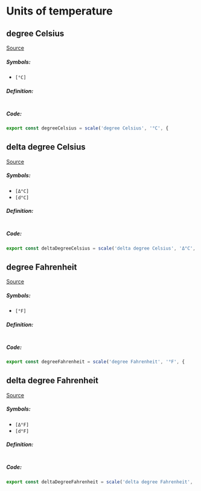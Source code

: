 Units of temperature
===

degree Celsius
---

> 

[Source](null) 

##### Symbols:
- ```[°C]```

##### Definition:
```LaTex

```

##### Code:
```TypeScript
export const degreeCelsius = scale('degree Celsius', '°C', {
```




delta degree Celsius
---

> 

[Source](null) 

##### Symbols:
- ```[Δ°C]```
- ```[d°C]```

##### Definition:
```LaTex

```

##### Code:
```TypeScript
export const deltaDegreeCelsius = scale('delta degree Celsius', 'Δ°C','d°C', 1, kelvin);
```




degree Fahrenheit
---

> 

[Source](null) 

##### Symbols:
- ```[°F]```

##### Definition:
```LaTex

```

##### Code:
```TypeScript
export const degreeFahrenheit = scale('degree Fahrenheit', '°F', {
```




delta degree Fahrenheit
---

> 

[Source](null) 

##### Symbols:
- ```[Δ°F]```
- ```[d°F]```

##### Definition:
```LaTex

```

##### Code:
```TypeScript
export const deltaDegreeFahrenheit = scale('delta degree Fahrenheit', 'Δ°F', 'd°F', 5/9, kelvin);
```



